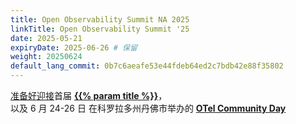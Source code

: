 ```yaml
---
title: Open Observability Summit NA 2025
linkTitle: Open Observability Summit '25
date: 2025-05-21
expiryDate: 2025-06-26 # 保留
weight: 20250624
default_lang_commit: 0b7c6aeafe53e44fdeb64ed2c7bdb42e88f35802
---
```


<i class="fas fa-bullhorn"></i> <span class="d-none d-sm-inline">[准备好迎接][CNCF-blog]首届</span>
[**{{% param title %}}**][oss]，
<span class="d-none d-md-inline"><br></span>
以及 <span class="text-nowrap">6 月 24-26 日</span>
在<span class="d-none d-sm-inline">科罗拉多州丹佛市举办的
</span>[**OTel Community Day**][ocd]

[CNCF-blog]: /blog/2025/otel-day/
[oss]: https://events.linuxfoundation.org/open-source-summit-north-america/?utm_source=opentelemetry&utm_medium=all&utm_campaign=Open-Observability-Summit-2025&utm_content=slim-banner
[ocd]: https://events.linuxfoundation.org/open-observability-summit-otel-community-day/
